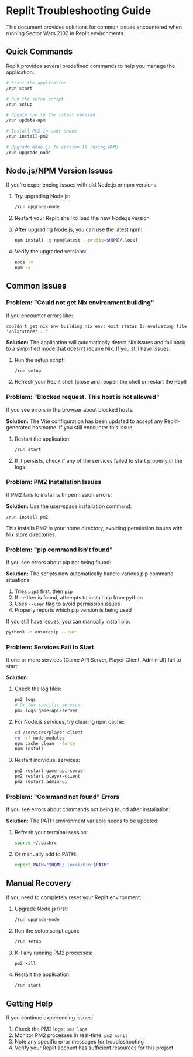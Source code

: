 # Replit Troubleshooting Guide

This document provides solutions for common issues encountered when running Sector Wars 2102 in Replit environments.

## Quick Commands

Replit provides several predefined commands to help you manage the application:

```bash
# Start the application
/run start

# Run the setup script
/run setup 

# Update npm to the latest version
/run update-npm

# Install PM2 in user space
/run install-pm2

# Upgrade Node.js to version 18 (using NVM)
/run upgrade-node
```

## Node.js/NPM Version Issues

If you're experiencing issues with old Node.js or npm versions:

1. Try upgrading Node.js:
   ```bash
   /run upgrade-node
   ```

2. Restart your Replit shell to load the new Node.js version
   
3. After upgrading Node.js, you can use the latest npm:
   ```bash
   npm install -g npm@latest --prefix=$HOME/.local
   ```

4. Verify the upgraded versions:
   ```bash
   node -v
   npm -v
   ```

## Common Issues

### Problem: "Could not get Nix environment building"

If you encounter errors like:
```
couldn't get nix env building nix env: exit status 1: evaluating file '/nix/store/...'
```

**Solution:**
The application will automatically detect Nix issues and fall back to a simplified mode that doesn't require Nix. If you still have issues:

1. Run the setup script:
   ```bash
   /run setup
   ```

2. Refresh your Replit shell (close and reopen the shell or restart the Repl)

### Problem: "Blocked request. This host is not allowed"

If you see errors in the browser about blocked hosts:

**Solution:**
The Vite configuration has been updated to accept any Replit-generated hostname. If you still encounter this issue:

1. Restart the application:
   ```bash
   /run start
   ```

2. If it persists, check if any of the services failed to start properly in the logs.

### Problem: PM2 Installation Issues

If PM2 fails to install with permission errors:

**Solution:**
Use the user-space installation command:
```bash
/run install-pm2
```

This installs PM2 in your home directory, avoiding permission issues with Nix store directories.

### Problem: "pip command isn't found"

If you see errors about pip not being found:

**Solution:**
The scripts now automatically handle various pip command situations:

1. Tries `pip3` first, then `pip`
2. If neither is found, attempts to install pip from python
3. Uses `--user` flag to avoid permission issues
4. Properly reports which pip version is being used

If you still have issues, you can manually install pip:
```bash
python3 -m ensurepip --user
```

### Problem: Services Fail to Start

If one or more services (Game API Server, Player Client, Admin UI) fail to start:

**Solution:**
1. Check the log files:
   ```bash
   pm2 logs
   # Or for specific service
   pm2 logs game-api-server
   ```

2. For Node.js services, try clearing npm cache:
   ```bash
   cd /services/player-client
   rm -rf node_modules
   npm cache clean --force
   npm install
   ```

3. Restart individual services:
   ```bash
   pm2 restart game-api-server
   pm2 restart player-client
   pm2 restart admin-ui
   ```

### Problem: "Command not found" Errors

If you see errors about commands not being found after installation:

**Solution:**
The PATH environment variable needs to be updated:

1. Refresh your terminal session:
   ```bash
   source ~/.bashrc
   ```

2. Or manually add to PATH:
   ```bash
   export PATH="$HOME/.local/bin:$PATH"
   ```

## Manual Recovery

If you need to completely reset your Replit environment:

1. Upgrade Node.js first:
   ```bash
   /run upgrade-node
   ```

2. Run the setup script again:
   ```bash
   /run setup
   ```

3. Kill any running PM2 processes:
   ```bash
   pm2 kill
   ```

4. Restart the application:
   ```bash
   /run start
   ```

## Getting Help

If you continue experiencing issues:

1. Check the PM2 logs: `pm2 logs`
2. Monitor PM2 processes in real-time: `pm2 monit` 
3. Note any specific error messages for troubleshooting
4. Verify your Replit account has sufficient resources for this project